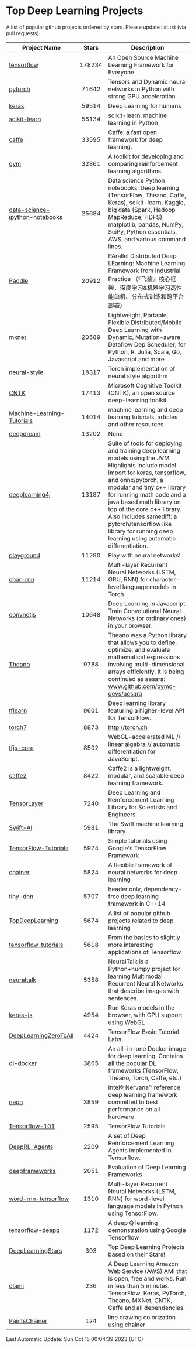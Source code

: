 # Top Deep Learning Projects
A list of popular github projects ordered by stars.
Please update list.txt (via pull requests)

|Project Name| Stars | Description |
| ---------- |:-----:| ----------- |
| [tensorflow](https://github.com/tensorflow/tensorflow) | 178234 | An Open Source Machine Learning Framework for Everyone |
| [pytorch](https://github.com/pytorch/pytorch) | 71642 | Tensors and Dynamic neural networks in Python with strong GPU acceleration |
| [keras](https://github.com/keras-team/keras) | 59514 | Deep Learning for humans |
| [scikit-learn](https://github.com/scikit-learn/scikit-learn) | 56134 | scikit-learn: machine learning in Python |
| [caffe](https://github.com/BVLC/caffe) | 33595 | Caffe: a fast open framework for deep learning. |
| [gym](https://github.com/openai/gym) | 32861 | A toolkit for developing and comparing reinforcement learning algorithms. |
| [data-science-ipython-notebooks](https://github.com/donnemartin/data-science-ipython-notebooks) | 25684 | Data science Python notebooks: Deep learning (TensorFlow, Theano, Caffe, Keras), scikit-learn, Kaggle, big data (Spark, Hadoop MapReduce, HDFS), matplotlib, pandas, NumPy, SciPy, Python essentials, AWS, and various command lines. |
| [Paddle](https://github.com/PaddlePaddle/Paddle) | 20912 | PArallel Distributed Deep LEarning: Machine Learning Framework from Industrial Practice （『飞桨』核心框架，深度学习&机器学习高性能单机、分布式训练和跨平台部署） |
| [mxnet](https://github.com/apache/mxnet) | 20589 | Lightweight, Portable, Flexible Distributed/Mobile Deep Learning with Dynamic, Mutation-aware Dataflow Dep Scheduler; for Python, R, Julia, Scala, Go, Javascript and more |
| [neural-style](https://github.com/jcjohnson/neural-style) | 18317 | Torch implementation of neural style algorithm |
| [CNTK](https://github.com/microsoft/CNTK) | 17413 | Microsoft Cognitive Toolkit (CNTK), an open source deep-learning toolkit |
| [Machine-Learning-Tutorials](https://github.com/ujjwalkarn/Machine-Learning-Tutorials) | 14014 | machine learning and deep learning tutorials, articles and other resources  |
| [deepdream](https://github.com/google/deepdream) | 13202 | None |
| [deeplearning4j](https://github.com/deeplearning4j/deeplearning4j) | 13187 | Suite of tools for deploying and training deep learning models using the JVM. Highlights include model import for keras, tensorflow, and onnx/pytorch, a modular and tiny c++ library for running math code and a java based math library on top of the core c++ library. Also includes samediff: a pytorch/tensorflow like library for running deep learning using automatic differentiation. |
| [playground](https://github.com/tensorflow/playground) | 11290 | Play with neural networks! |
| [char-rnn](https://github.com/karpathy/char-rnn) | 11214 | Multi-layer Recurrent Neural Networks (LSTM, GRU, RNN) for character-level language models in Torch |
| [convnetjs](https://github.com/karpathy/convnetjs) | 10648 | Deep Learning in Javascript. Train Convolutional Neural Networks (or ordinary ones) in your browser. |
| [Theano](https://github.com/Theano/Theano) | 9788 | Theano was a Python library that allows you to define, optimize, and evaluate mathematical expressions involving multi-dimensional arrays efficiently. It is being continued as aesara: www.github.com/pymc-devs/aesara |
| [tflearn](https://github.com/tflearn/tflearn) | 9601 | Deep learning library featuring a higher-level API for TensorFlow. |
| [torch7](https://github.com/torch/torch7) | 8873 | http://torch.ch |
| [tfjs-core](https://github.com/tensorflow/tfjs-core) | 8502 | WebGL-accelerated ML // linear algebra // automatic differentiation for JavaScript. |
| [caffe2](https://github.com/facebookarchive/caffe2) | 8422 | Caffe2 is a lightweight, modular, and scalable deep learning framework. |
| [TensorLayer](https://github.com/tensorlayer/TensorLayer) | 7240 | Deep Learning and Reinforcement Learning Library for Scientists and Engineers  |
| [Swift-AI](https://github.com/Swift-AI/Swift-AI) | 5981 | The Swift machine learning library. |
| [TensorFlow-Tutorials](https://github.com/nlintz/TensorFlow-Tutorials) | 5974 | Simple tutorials using Google's TensorFlow Framework |
| [chainer](https://github.com/chainer/chainer) | 5824 | A flexible framework of neural networks for deep learning |
| [tiny-dnn](https://github.com/tiny-dnn/tiny-dnn) | 5707 | header only, dependency-free deep learning framework in C++14 |
| [TopDeepLearning](https://github.com/aymericdamien/TopDeepLearning) | 5674 | A list of popular github projects related to deep learning |
| [tensorflow_tutorials](https://github.com/pkmital/tensorflow_tutorials) | 5618 | From the basics to slightly more interesting applications of Tensorflow |
| [neuraltalk](https://github.com/karpathy/neuraltalk) | 5358 | NeuralTalk is a Python+numpy project for learning Multimodal Recurrent Neural Networks that describe images with sentences. |
| [keras-js](https://github.com/transcranial/keras-js) | 4954 | Run Keras models in the browser, with GPU support using WebGL |
| [DeepLearningZeroToAll](https://github.com/hunkim/DeepLearningZeroToAll) | 4424 | TensorFlow Basic Tutorial Labs |
| [dl-docker](https://github.com/floydhub/dl-docker) | 3865 | An all-in-one Docker image for deep learning. Contains all the popular DL frameworks (TensorFlow, Theano, Torch, Caffe, etc.) |
| [neon](https://github.com/NervanaSystems/neon) | 3859 | Intel® Nervana™ reference deep learning framework committed to best performance on all hardware |
| [Tensorflow-101](https://github.com/sjchoi86/Tensorflow-101) | 2595 | TensorFlow Tutorials |
| [DeepRL-Agents](https://github.com/awjuliani/DeepRL-Agents) | 2209 | A set of Deep Reinforcement Learning Agents implemented in Tensorflow. |
| [deepframeworks](https://github.com/zer0n/deepframeworks) | 2051 | Evaluation of Deep Learning Frameworks |
| [word-rnn-tensorflow](https://github.com/hunkim/word-rnn-tensorflow) | 1310 | Multi-layer Recurrent Neural Networks (LSTM, RNN) for word-level language models in Python using TensorFlow. |
| [tensorflow-deepq](https://github.com/siemanko/tensorflow-deepq) | 1172 | A deep Q learning demonstration using Google Tensorflow |
| [DeepLearningStars](https://github.com/hunkim/DeepLearningStars) | 393 | Top Deep Learning Projects based on their Stars! |
| [dlami](https://github.com/ritchieng/dlami) | 236 | A Deep Learning Amazon Web Service (AWS) AMI that is open, free and works. Run in less than 5 minutes. TensorFlow, Keras, PyTorch, Theano, MXNet, CNTK, Caffe and all dependencies. |
| [PaintsChainer](https://github.com/taizan/PaintsChainer) | 124 | line drawing colorization using chainer |

Last Automatic Update: Sun Oct 15 00:04:39 2023 (UTC)
